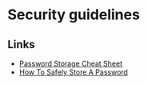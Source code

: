 # Security guidelines

## Links

* [Password Storage Cheat Sheet](https://www.owasp.org/index.php/Password_Storage_Cheat_Sheet)
* [How To Safely Store A Password](https://codahale.com/how-to-safely-store-a-password/)